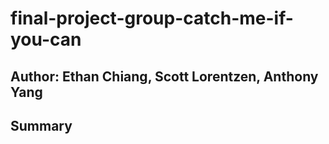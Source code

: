 # final-project-group-catch-me-if-you-can
## Author: Ethan Chiang, Scott Lorentzen, Anthony Yang

## Summary





